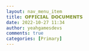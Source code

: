 ```yaml
---
layout: nav_menu_item
title: 𝗢𝗙𝗙𝗜𝗖𝗜𝗔𝗟 𝗗𝗢𝗖𝗨𝗠𝗘𝗡𝗧𝗦
date: 2022-10-27 11:34
author: yeahgamesdevs
comments: true
categories: [Primary]
---
```


